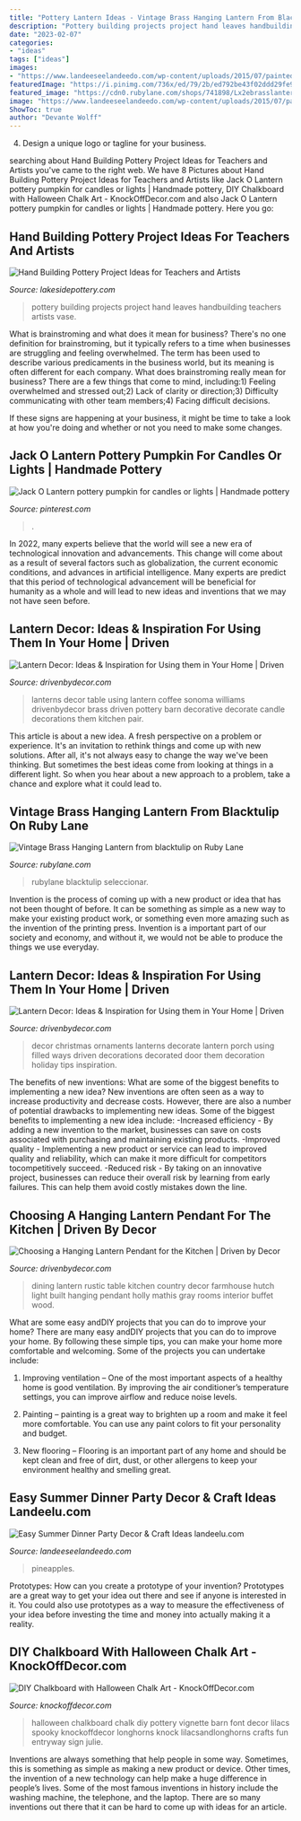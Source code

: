 ```yaml
---
title: "Pottery Lantern Ideas - Vintage Brass Hanging Lantern From Blacktulip On Ruby Lane"
description: "Pottery building projects project hand leaves handbuilding teachers artists vase"
date: "2023-02-07"
categories:
- "ideas"
tags: ["ideas"]
images:
- "https://www.landeeseelandeedo.com/wp-content/uploads/2015/07/painted-pineapples-DIY-2.jpg"
featuredImage: "https://i.pinimg.com/736x/ed/79/2b/ed792be43f02ddd29fe9d0af45bc4d14.jpg"
featured_image: "https://cdn0.rubylane.com/shops/741898/Lx2ebrasslantern.1L.jpg"
image: "https://www.landeeseelandeedo.com/wp-content/uploads/2015/07/painted-pineapples-DIY-2.jpg"
ShowToc: true
author: "Devante Wolff"
---
```



4. Design a unique logo or tagline for your business.

	

		
searching about Hand Building Pottery Project Ideas for Teachers and Artists you've came to the right web. We have 8 Pictures about Hand Building Pottery Project Ideas for Teachers and Artists like Jack O Lantern pottery pumpkin for candles or lights | Handmade pottery, DIY Chalkboard with Halloween Chalk Art - KnockOffDecor.com and also Jack O Lantern pottery pumpkin for candles or lights | Handmade pottery. Here you go:
		
    
## Hand Building Pottery Project Ideas For Teachers And Artists

<img loading=lazy src="https://www.lakesidepottery.com/Media/JPG_Images/handbuilding-projects-ideas/leaves-vases-project-ideas.jpg" onerror="this.onerror=null;this.src='https://tse1.mm.bing.net/th?id=OIP.hZEQRkDwmciDVnx3OtAMhAHaJE&amp;pid=15.1';" alt="Hand Building Pottery Project Ideas for Teachers and Artists">

_Source: lakesidepottery.com_

>pottery building projects project hand leaves handbuilding teachers artists vase. 

	

What is brainstroming and what does it mean for business?
There's no one definition for brainstroming, but it typically refers to a time when businesses are struggling and feeling overwhelmed. The term has been used to describe various predicaments in the business world, but its meaning is often different for each company. 
What does brainstroming really mean for business? There are a few things that come to mind, including:1) Feeling overwhelmed and stressed out;2) Lack of clarity or direction;3) Difficulty communicating with other team members;4) Facing difficult decisions. 

If these signs are happening at your business, it might be time to take a look at how you're doing and whether or not you need to make some changes.

    
## Jack O Lantern Pottery Pumpkin For Candles Or Lights | Handmade Pottery

<img loading=lazy src="https://i.pinimg.com/736x/ed/79/2b/ed792be43f02ddd29fe9d0af45bc4d14.jpg" onerror="this.onerror=null;this.src='https://tse1.mm.bing.net/th?id=OIP.k8HcUgzGfM2C8BMccmQ0ggHaI2&amp;pid=15.1';" alt="Jack O Lantern pottery pumpkin for candles or lights | Handmade pottery">

_Source: pinterest.com_

>. 

	

In 2022, many experts believe that the world will see a new era of technological innovation and advancements. This change will come about as a result of several factors such as globalization, the current economic conditions, and advances in artificial intelligence. Many experts are predict that this period of technological advancement will be beneficial for humanity as a whole and will lead to new ideas and inventions that we may not have seen before.

    
## Lantern Decor: Ideas &amp; Inspiration For Using Them In Your Home | Driven

<img loading=lazy src="https://www.drivenbydecor.com/wp-content/uploads/2011/12/brass-lanterns-coffee-table-decor.jpg" onerror="this.onerror=null;this.src='https://tse3.mm.bing.net/th?id=OIP.FwBapaj-6RUbfSWQ4UYl5wHaF7&amp;pid=15.1';" alt="Lantern Decor: Ideas &amp; Inspiration for Using them in Your Home | Driven">

_Source: drivenbydecor.com_

>lanterns decor table using lantern coffee sonoma williams drivenbydecor brass driven pottery barn decorative decorate candle decorations them kitchen pair. 

	

This article is about a new idea. A fresh perspective on a problem or experience. It's an invitation to rethink things and come up with new solutions. After all, it's not always easy to change the way we've been thinking. But sometimes the best ideas come from looking at things in a different light. So when you hear about a new approach to a problem, take a chance and explore what it could lead to.

    
## Vintage Brass Hanging Lantern From Blacktulip On Ruby Lane

<img loading=lazy src="https://cdn0.rubylane.com/shops/741898/Lx2ebrasslantern.1L.jpg" onerror="this.onerror=null;this.src='https://tse2.mm.bing.net/th?id=OIP.ookr-TvO6lZGt0MXARxT7wHaNS&amp;pid=15.1';" alt="Vintage Brass Hanging Lantern from blacktulip on Ruby Lane">

_Source: rubylane.com_

>rubylane blacktulip seleccionar. 

	

Invention is the process of coming up with a new product or idea that has not been thought of before. It can be something as simple as a new way to make your existing product work, or something even more amazing such as the invention of the printing press. Invention is a important part of our society and economy, and without it, we would not be able to produce the things we use everyday.

    
## Lantern Decor: Ideas &amp; Inspiration For Using Them In Your Home | Driven

<img loading=lazy src="https://www.drivenbydecor.com/wp-content/uploads/2016/12/A-set-of-lanterns-filled-with-ornaments-a-simple-front-porch-decoration-for-Christmas.jpg" onerror="this.onerror=null;this.src='https://tse3.mm.bing.net/th?id=OIP.M5aF2b1d4hZQ5dDFfM6QIwHaLH&amp;pid=15.1';" alt="Lantern Decor: Ideas &amp; Inspiration for Using them in Your Home | Driven">

_Source: drivenbydecor.com_

>decor christmas ornaments lanterns decorate lantern porch using filled ways driven decorations decorated door them decoration holiday tips inspiration. 

	

The benefits of new inventions: What are some of the biggest benefits to implementing a new idea?
New inventions are often seen as a way to increase productivity and decrease costs. However, there are also a number of potential drawbacks to implementing new ideas. Some of the biggest benefits to implementing a new idea include: 
-Increased efficiency - By adding a new invention to the market, businesses can save on costs associated with purchasing and maintaining existing products. 
-Improved quality - Implementing a new product or service can lead to improved quality and reliability, which can make it more difficult for competitors tocompetitively succeed. 
-Reduced risk - By taking on an innovative project, businesses can reduce their overall risk by learning from early failures. This can help them avoid costly mistakes down the line.

    
## Choosing A Hanging Lantern Pendant For The Kitchen | Driven By Decor

<img loading=lazy src="http://www.drivenbydecor.com/wp-content/uploads/2012/06/Beautiful-dining-room-with-lantern-hung-over-table.jpg" onerror="this.onerror=null;this.src='https://tse1.mm.bing.net/th?id=OIP.Iym6Ah7HDHt5pLiBN5M_twHaLH&amp;pid=15.1';" alt="Choosing a Hanging Lantern Pendant for the Kitchen | Driven by Decor">

_Source: drivenbydecor.com_

>dining lantern rustic table kitchen country decor farmhouse hutch light built hanging pendant holly mathis gray rooms interior buffet wood. 

	

What are some easy andDIY projects that you can do to improve your home?
There are many easy andDIY projects that you can do to improve your home. By following these simple tips, you can make your home more comfortable and welcoming. Some of the projects you can undertake include:
1. Improving ventilation – One of the most important aspects of a healthy home is good ventilation. By improving the air conditioner’s temperature settings, you can improve airflow and reduce noise levels.

2. Painting – painting is a great way to brighten up a room and make it feel more comfortable. You can use any paint colors to fit your personality and budget.

3. New flooring – Flooring is an important part of any home and should be kept clean and free of dirt, dust, or other allergens to keep your environment healthy and smelling great.

    
## Easy Summer Dinner Party Decor &amp; Craft Ideas Landeelu.com

<img loading=lazy src="https://www.landeeseelandeedo.com/wp-content/uploads/2015/07/painted-pineapples-DIY-2.jpg" onerror="this.onerror=null;this.src='https://tse3.mm.bing.net/th?id=OIP.YEcY2PvRqHNmefbNAkPaoQHaLH&amp;pid=15.1';" alt="Easy Summer Dinner Party Decor &amp; Craft Ideas landeelu.com">

_Source: landeeseelandeedo.com_

>pineapples. 

	

Prototypes: How can you create a prototype of your invention?
Prototypes are a great way to get your idea out there and see if anyone is interested in it. You could also use prototypes as a way to measure the effectiveness of your idea before investing the time and money into actually making it a reality.

    
## DIY Chalkboard With Halloween Chalk Art - KnockOffDecor.com

<img loading=lazy src="https://knockoffdecor.com/wp-content/uploads/2013/09/halloween-chalkboard.jpg" onerror="this.onerror=null;this.src='https://tse4.mm.bing.net/th?id=OIP.Kdi6BikwDTq7deKn2JHaKAHaKd&amp;pid=15.1';" alt="DIY Chalkboard with Halloween Chalk Art - KnockOffDecor.com">

_Source: knockoffdecor.com_

>halloween chalkboard chalk diy pottery vignette barn font decor lilacs spooky knockoffdecor longhorns knock lilacsandlonghorns crafts fun entryway sign julie. 

	

Inventions are always something that help people in some way. Sometimes, this is something as simple as making a new product or device. Other times, the invention of a new technology can help make a huge difference in people’s lives. Some of the most famous inventions in history include the washing machine, the telephone, and the laptop. There are so many inventions out there that it can be hard to come up with ideas for an article.

